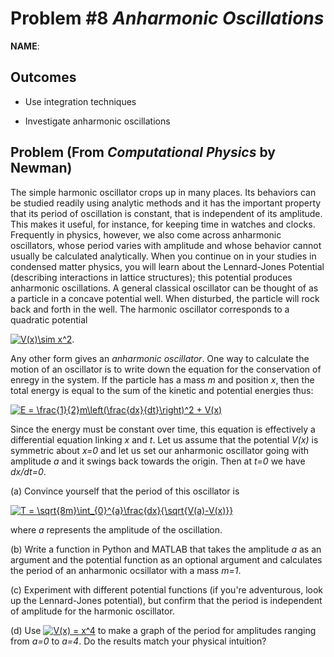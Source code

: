 Problem \#8 *Anharmonic Oscillations* 
=======================

**NAME**:

Outcomes 
--------

-   Use integration techniques

-   Investigate anharmonic oscillations

## Problem (From *Computational Physics* by Newman)
The simple harmonic oscillator crops up in many places. Its behaviors can be studied readily using analytic methods and it has the important property that its period of oscillation is constant, that is independent of its amplitude. This makes it useful, for instance, for keeping time in watches and clocks. 
Frequently in physics, however, we also come across anharmonic oscillators, whose period varies with amplitude and whose behavior cannot usually be calculated analytically. When you continue on in your studies in condensed matter physics, you will learn about the Lennard-Jones Potential (describing interactions in lattice structures); this potential produces anharmonic oscillations.  A general classical oscillator can be thought of as a particle in a concave potential well. When disturbed, the particle will rock back and forth in the well. The harmonic oscillator corresponds to a quadratic potential 

<a href="https://www.codecogs.com/eqnedit.php?latex=V(x)\sim&space;x^2" target="_blank"><img src="https://latex.codecogs.com/gif.latex?V(x)\sim&space;x^2" title="V(x)\sim x^2" /></a>. 

Any other form gives an *anharmonic oscillator*.
One way to calculate the motion of an oscillator is to write down the equation for the conservation of enregy in the system. If the particle has a mass *m* and position *x*, then the total energy is equal to the sum of the kinetic and potential energies thus: 

<a href="https://www.codecogs.com/eqnedit.php?latex=E&space;=&space;\frac{1}{2}m\left(\frac{dx}{dt}\right)^2&space;&plus;&space;V(x)" target="_blank"><img src="https://latex.codecogs.com/gif.latex?E&space;=&space;\frac{1}{2}m\left(\frac{dx}{dt}\right)^2&space;&plus;&space;V(x)" title="E = \frac{1}{2}m\left(\frac{dx}{dt}\right)^2 + V(x)" /></a>

Since the energy must be constant over time, this equation is effectively a differential equation linking *x* and *t*. 
Let us assume that the potential *V(x)* is symmetric about *x=0* and let us set our anharmonic oscillator going with amplitude *a* and it swings back towards the origin. Then at *t=0* we have *dx/dt=0*.

(a) Convince yourself that the period of this oscillator is 

<a href="https://www.codecogs.com/eqnedit.php?latex=T&space;=&space;\sqrt{8m}\int_{0}^{a}\frac{dx}{\sqrt{V(a)-V(x)}}" target="_blank"><img src="https://latex.codecogs.com/gif.latex?T&space;=&space;\sqrt{8m}\int_{0}^{a}\frac{dx}{\sqrt{V(a)-V(x)}}" title="T = \sqrt{8m}\int_{0}^{a}\frac{dx}{\sqrt{V(a)-V(x)}}" /></a>

where *a* represents the amplitude of the oscillation.

(b) Write a function in Python and MATLAB that takes the amplitude *a* as an argument and the potential function as an optional argument and calculates the period of an anharmonic ocsillator with a mass *m=1*.

(c) Experiment with different potential functions (if you're adventurous, look up the Lennard-Jones potential), but confirm that the period is independent of amplitude for the harmonic oscillator. 

(d) Use <a href="https://www.codecogs.com/eqnedit.php?latex=V(x)&space;=&space;x^4" target="_blank"><img src="https://latex.codecogs.com/gif.latex?V(x)&space;=&space;x^4" title="V(x) = x^4" /></a> to make a graph of the period for amplitudes ranging from *a=0* to *a=4*. Do the results match your physical intuition?
